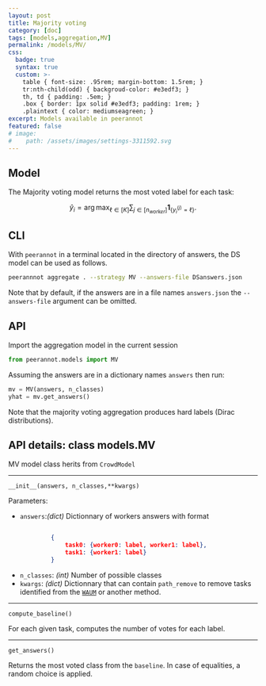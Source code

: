 ```yaml
---
layout: post
title: Majority voting
category: [doc]
tags: [models,aggregation,MV]
permalink: /models/MV/
css:
  badge: true
  syntax: true
  custom: >-
    table { font-size: .95rem; margin-bottom: 1.5rem; }
    tr:nth-child(odd) { backgroud-color: #e3edf3; }
    th, td { padding: .5em; }
    .box { border: 1px solid #e3edf3; padding: 1rem; }
    .plaintext { color: mediumseagreen; }
excerpt: Models available in peerannot
featured: false
# image:
#    path: /assets/images/settings-3311592.svg
---
```


## Model

The Majority voting model returns the most voted label for each task:

$$\hat y_i = \arg\max_{\ell\in[K]} \sum_{j\in [n_{worker}]} \mathbf{1}_{\{y_i^{(j)}=\ell\}}.$$


## CLI
With `peerannot` in a terminal located in the directory of answers, the DS model can be used as follows.

```bash
peerannnot aggregate . --strategy MV --answers-file DSanswers.json
```

Note that by default, if the answers are in a file names `answers.json` the `--answers-file` argument can be omitted.

## API

Import the aggregation model in the current session

```python
from peerannot.models import MV
```

Assuming the answers are in a dictionary names `answers` then run:

```python
mv = MV(answers, n_classes)
yhat = mv.get_answers()
```

Note that the majority voting aggregation produces hard labels (Dirac distributions).


## API details: class models.MV
MV model class herits from `CrowdModel`

---
`__init__(answers, n_classes,**kwargs)`

Parameters:
- `answers`:*(dict)*
  Dictionnary of workers answers with format
```json

            {
                task0: {worker0: label, worker1: label},
                task1: {worker1: label}
            }
```
- `n_classes`: *(int)*
  Number of possible classes
- `kwargs`: *(dict)*
  Dictionnary that can contain `path_remove` to remove tasks identified from the [`WAUM`]() or another method.

---
`compute_baseline()`

For each given task, computes the number of votes for each label.

---
`get_answers()`

Returns the most voted class from the `baseline`. In case of equalities, a random choice is applied.
